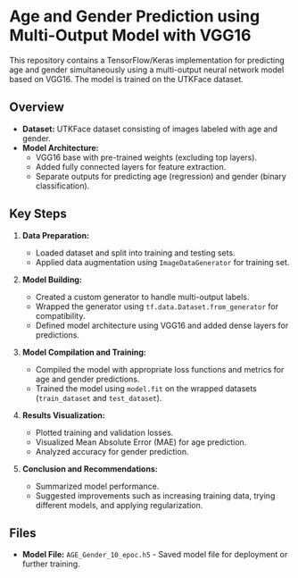 # Age and Gender Prediction using Multi-Output Model with VGG16

This repository contains a TensorFlow/Keras implementation for predicting age and gender simultaneously using a multi-output neural network model based on VGG16. The model is trained on the UTKFace dataset.

## Overview

- **Dataset:** UTKFace dataset consisting of images labeled with age and gender.
- **Model Architecture:** 
  - VGG16 base with pre-trained weights (excluding top layers).
  - Added fully connected layers for feature extraction.
  - Separate outputs for predicting age (regression) and gender (binary classification).

## Key Steps

1. **Data Preparation:**
   - Loaded dataset and split into training and testing sets.
   - Applied data augmentation using `ImageDataGenerator` for training set.

2. **Model Building:**
   - Created a custom generator to handle multi-output labels.
   - Wrapped the generator using `tf.data.Dataset.from_generator` for compatibility.
   - Defined model architecture using VGG16 and added dense layers for predictions.

3. **Model Compilation and Training:**
   - Compiled the model with appropriate loss functions and metrics for age and gender predictions.
   - Trained the model using `model.fit` on the wrapped datasets (`train_dataset` and `test_dataset`).

4. **Results Visualization:**
   - Plotted training and validation losses.
   - Visualized Mean Absolute Error (MAE) for age prediction.
   - Analyzed accuracy for gender prediction.

5. **Conclusion and Recommendations:**
   - Summarized model performance.
   - Suggested improvements such as increasing training data, trying different models, and applying regularization.


## Files

- **Model File:** `AGE_Gender_10_epoc.h5` - Saved model file for deployment or further training.

